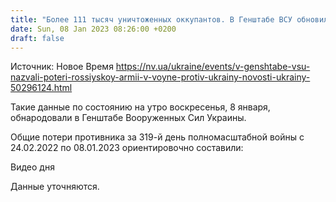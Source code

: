 ```yaml
---
title: "Более 111 тысяч уничтоженных оккупантов. В Генштабе ВСУ обновили данные о потерях российской армии в войне против Украины"
date: Sun, 08 Jan 2023 08:26:00 +0200
draft: false
---
```

Источник: Новое Время https://nv.ua/ukraine/events/v-genshtabe-vsu-nazvali-poteri-rossiyskoy-armii-v-voyne-protiv-ukrainy-novosti-ukrainy-50296124.html


Такие данные по состоянию на утро воскресенья, 8 января, обнародовали в Генштабе Вооруженных Сил Украины.

Общие потери противника за 319-й день полномасштабной войны с 24.02.2022 по 08.01.2023 ориентировочно составили:

 Видео дня   

Данные уточняются.
